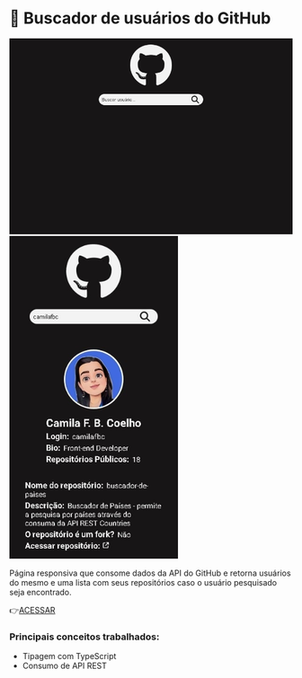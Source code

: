 # 🔎 Buscador de usuários do GitHub

<p>
  <img width="700px" src="https://raw.githubusercontent.com/camilafbc/buscador-usuario-github/main/to-readme/to-readme.jpeg">
  <img width="300px" src="https://raw.githubusercontent.com/camilafbc/buscador-usuario-github/main/to-readme/to-readme(01).jpeg">
</p>

Página responsiva que consome dados da API do GitHub e retorna usuários do mesmo e uma lista com seus repositórios caso o usuário pesquisado seja encontrado.

👉[ACESSAR](https://buscador-usuario-github-camilafbc.vercel.app/)

### Principais conceitos trabalhados:
* Tipagem com TypeScript
* Consumo de API REST

